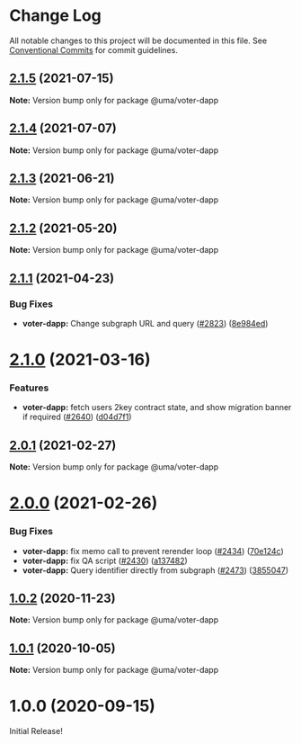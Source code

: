 # Change Log

All notable changes to this project will be documented in this file.
See [Conventional Commits](https://conventionalcommits.org) for commit guidelines.

## [2.1.5](https://github.com/UMAprotocol/protocol/compare/@uma/voter-dapp@2.1.4...@uma/voter-dapp@2.1.5) (2021-07-15)

**Note:** Version bump only for package @uma/voter-dapp

## [2.1.4](https://github.com/UMAprotocol/protocol/compare/@uma/voter-dapp@2.1.3...@uma/voter-dapp@2.1.4) (2021-07-07)

**Note:** Version bump only for package @uma/voter-dapp

## [2.1.3](https://github.com/UMAprotocol/protocol/compare/@uma/voter-dapp@2.1.2...@uma/voter-dapp@2.1.3) (2021-06-21)

**Note:** Version bump only for package @uma/voter-dapp

## [2.1.2](https://github.com/UMAprotocol/protocol/compare/@uma/voter-dapp@2.1.1...@uma/voter-dapp@2.1.2) (2021-05-20)

**Note:** Version bump only for package @uma/voter-dapp

## [2.1.1](https://github.com/UMAprotocol/protocol/compare/@uma/voter-dapp@2.1.0...@uma/voter-dapp@2.1.1) (2021-04-23)

### Bug Fixes

- **voter-dapp:** Change subgraph URL and query ([#2823](https://github.com/UMAprotocol/protocol/issues/2823)) ([8e984ed](https://github.com/UMAprotocol/protocol/commit/8e984ed638a77363195a8c2631c68f637e899f13))

# [2.1.0](https://github.com/UMAprotocol/protocol/compare/@uma/voter-dapp@2.0.1...@uma/voter-dapp@2.1.0) (2021-03-16)

### Features

- **voter-dapp:** fetch users 2key contract state, and show migration banner if required ([#2640](https://github.com/UMAprotocol/protocol/issues/2640)) ([d04d7f1](https://github.com/UMAprotocol/protocol/commit/d04d7f134460bb1e2f52b71a169c186d5d60e282))

## [2.0.1](https://github.com/UMAprotocol/protocol/compare/@uma/voter-dapp@2.0.0...@uma/voter-dapp@2.0.1) (2021-02-27)

**Note:** Version bump only for package @uma/voter-dapp

# [2.0.0](https://github.com/UMAprotocol/protocol/compare/@uma/voter-dapp@1.0.2...@uma/voter-dapp@2.0.0) (2021-02-26)

### Bug Fixes

- **voter-dapp:** fix memo call to prevent rerender loop ([#2434](https://github.com/UMAprotocol/protocol/issues/2434)) ([70e124c](https://github.com/UMAprotocol/protocol/commit/70e124ca154623bc05fa0c1c6d5e0ffea6332bfb))
- **voter-dapp:** fix QA script ([#2430](https://github.com/UMAprotocol/protocol/issues/2430)) ([a137482](https://github.com/UMAprotocol/protocol/commit/a137482eec4dffb499f290590308de8d1d653693))
- **voter-dapp:** Query identifier directly from subgraph ([#2473](https://github.com/UMAprotocol/protocol/issues/2473)) ([3855047](https://github.com/UMAprotocol/protocol/commit/3855047bcbe262acee89714496b59ee60f522ff3))

## [1.0.2](https://github.com/UMAprotocol/protocol/compare/@uma/voter-dapp@1.0.1...@uma/voter-dapp@1.0.2) (2020-11-23)

**Note:** Version bump only for package @uma/voter-dapp

## [1.0.1](https://github.com/UMAprotocol/protocol/compare/@uma/voter-dapp@1.0.0...@uma/voter-dapp@1.0.1) (2020-10-05)

**Note:** Version bump only for package @uma/voter-dapp

# 1.0.0 (2020-09-15)

Initial Release!
